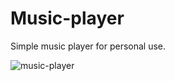 # Music-player
Simple music player for personal use.

![music-player](https://user-images.githubusercontent.com/96692767/153069977-29c12419-5f07-4cc6-8020-8493ecd41f85.gif)
